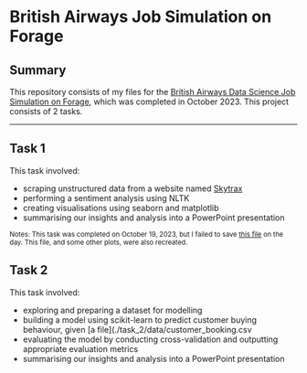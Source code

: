 # British Airways Job Simulation on Forage

## Summary
This repository consists of my files for the [British Airways Data Science Job Simulation on Forage](https://www.theforage.com/simulations/british-airways/data-science-yqoz), which was completed in October 2023. This project consists of 2 tasks.

---------

## Task 1
This task involved:
- scraping unstructured data from a website named [Skytrax](https://www.airlinequality.com/airline-reviews/british-airways)
- performing a sentiment analysis using NLTK
- creating visualisations using seaborn and matplotlib
- summarising our insights and analysis into a PowerPoint presentation

<small>Notes: This task was completed on October 19, 2023, but I failed to save [this file](./task_1/data/BA_review.csv) on the day. This file, and some other plots, were also recreated.</small>

## Task 2
This task involved:
- exploring and preparing a dataset for modelling
- building a model using scikit-learn to predict customer buying behaviour, given [a file](./task_2/data/customer_booking.csv
- evaluating the model by conducting cross-validation and outputting appropriate evaluation metrics
- summarising our insights and analysis into a PowerPoint presentation
